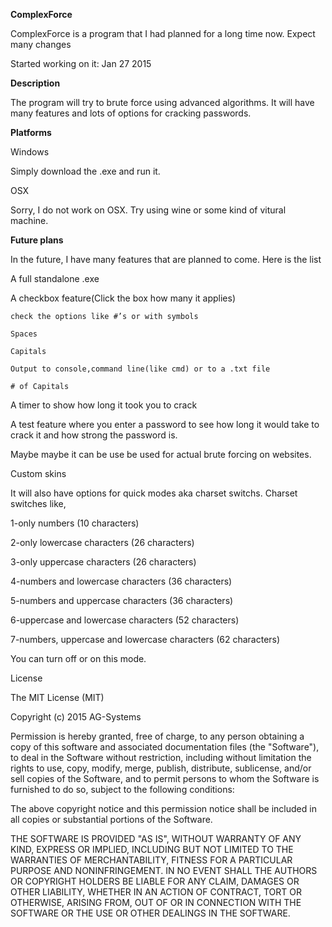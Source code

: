 **ComplexForce**

ComplexForce is a program that I had planned for a long time now. Expect many changes

Started working on it: Jan 27 2015

**Description**

The program will try to brute force using advanced algorithms. It will have many features and lots of options for cracking passwords.

**Platforms**

Windows

Simply download the .exe and run it.


OSX

Sorry, I do not work on OSX. Try using wine or some kind of vitural machine.


**Future plans**

In the future, I have many features that are planned to come. Here is the list

A full standalone .exe

A checkbox feature(Click the box how many it applies)

	check the options like #’s or with symbols
	
	Spaces
	
	Capitals
	
	Output to console,command line(like cmd) or to a .txt file
	
	# of Capitals
	
A timer to show how long it took you to crack

A test feature where you enter a password to see how long it would take to crack it and how strong the password is.

Maybe maybe it can be use be used for actual brute forcing on websites.

Custom skins

It will also have options for quick modes aka charset switchs.
	Charset switches like,

1-only numbers (10 characters)

2-only lowercase characters (26 characters)

3-only uppercase characters (26 characters)

4-numbers and lowercase characters (36 characters)

5-numbers and uppercase characters (36 characters)

6-uppercase and lowercase characters (52 characters)

7-numbers, uppercase and lowercase characters (62 characters)

You can turn off or on this mode.

License

The MIT License (MIT)

Copyright (c) 2015 AG-Systems

Permission is hereby granted, free of charge, to any person obtaining a copy of this software and associated documentation files (the "Software"), to deal in the Software without restriction, including without limitation the rights to use, copy, modify, merge, publish, distribute, sublicense, and/or sell copies of the Software, and to permit persons to whom the Software is furnished to do so, subject to the following conditions:

The above copyright notice and this permission notice shall be included in all copies or substantial portions of the Software.

THE SOFTWARE IS PROVIDED "AS IS", WITHOUT WARRANTY OF ANY KIND, EXPRESS OR IMPLIED, INCLUDING BUT NOT LIMITED TO THE WARRANTIES OF MERCHANTABILITY, FITNESS FOR A PARTICULAR PURPOSE AND NONINFRINGEMENT. IN NO EVENT SHALL THE AUTHORS OR COPYRIGHT HOLDERS BE LIABLE FOR ANY CLAIM, DAMAGES OR OTHER LIABILITY, WHETHER IN AN ACTION OF CONTRACT, TORT OR OTHERWISE, ARISING FROM, OUT OF OR IN CONNECTION WITH THE SOFTWARE OR THE USE OR OTHER DEALINGS IN THE SOFTWARE.

